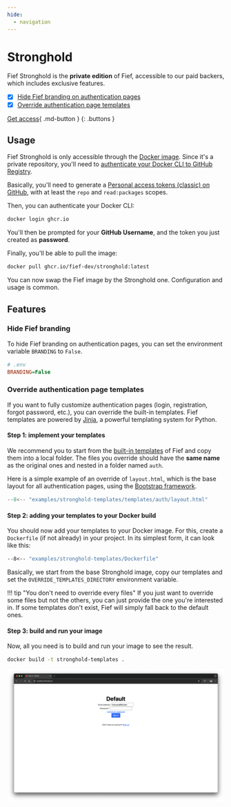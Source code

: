 ```yaml
---
hide:
  - navigation
---
```


# Stronghold

Fief Stronghold is the **private edition** of Fief, accessible to our paid backers, which includes exclusive features.

* [X] [Hide Fief branding on authentication pages](#hide-fief-branding)
* [X] [Override authentication page templates](#override-authentication-page-templates)

[Get access](https://polar.sh/fief-dev){ .md-button }
{: .buttons }

## Usage

Fief Stronghold is only accessible through the [Docker image](https://github.com/fief-dev/stronghold/pkgs/container/stronghold). Since it's a private repository, you'll need to [authenticate your Docker CLI to GitHub Registry](https://docs.github.com/en/packages/working-with-a-github-packages-registry/working-with-the-container-registry#authenticating-to-the-container-registry).

Basically, you'll need to generate a [Personal access tokens (classic) on GitHub](https://github.com/settings/tokens), with at least the `repo` and `read:packages` scopes.

Then, you can authenticate your Docker CLI:

```sh
docker login ghcr.io
```

You'll then be prompted for your **GitHub Username**, and the token you just created as **password**.

Finally, you'll be able to pull the image:

```sh
docker pull ghcr.io/fief-dev/stronghold:latest
```

You can now swap the Fief image by the Stronghold one. Configuration and usage is common.

## Features

### Hide Fief branding

To hide Fief branding on authentication pages, you can set the environment variable `BRANDING` to `False`.

```ini
# .env
BRANDING=False
```

### Override authentication page templates

If you want to fully customize authentication pages (login, registration, forgot password, etc.), you can override the built-in templates. Fief templates are powered by [Jinja](https://jinja.palletsprojects.com/en/3.1.x/), a powerful templating system for Python.

#### Step 1: implement your templates

We recommend you to start from the [built-in templates](https://github.com/fief-dev/fief/tree/main/fief/templates/auth) of Fief and copy them into a local folder. The files you override should have the **same name** as the original ones and nested in a folder named `auth`.

Here is a simple example of an override of `layout.html`, which is the base layout for all authentication pages, using the [Bootstrap framework](https://getbootstrap.com/).

```py title="templates/auth/layout.html"
--8<-- "examples/stronghold-templates/templates/auth/layout.html"
```

#### Step 2: adding your templates to your Docker build

You should now add your templates to your Docker image. For this, create a `Dockerfile` (if not already) in your project. In its simplest form, it can look like this:

```dockerfile title="Dockerfile"
--8<-- "examples/stronghold-templates/Dockerfile"
```

Basically, we start from the base Stronghold image, copy our templates and set the `OVERRIDE_TEMPLATES_DIRECTORY` environment variable.

!!! tip "You don't need to override every files"
    If you just want to override some files but not the others, you can just provide the one you're interested in. If some templates don't exist, Fief will simply fall back to the default ones.

#### Step 3: build and run your image

Now, all you need is to build and run your image to see the result.

```sh
docker build -t stronghold-templates .
```

![Custom login template](../assets/images/stronghold-templates.png)

